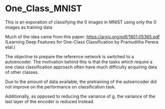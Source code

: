 # One_Class_MNIST

This is an exporation of classifying the 0 images in MNIST using only the 0 images as training data

Much of the idea came from this paper: https://arxiv.org/pdf/1801.05365.pdf (Learning Deep Features for One-Class Classification by Pramuditha Perera etal.)

The objective to prepare the reference network is switched to a autoencoder. The motivation behind this is that the tasks which require a one class classification approach often have much difficulty acquiring data of other classes. 

Due to the amount of data available, the pretraining of the autoencoder did not improve on the performance on classification task. 

Additionally, as opposed to reducing the variance of g, the variance of the last layer of the encoder is reduced instead.